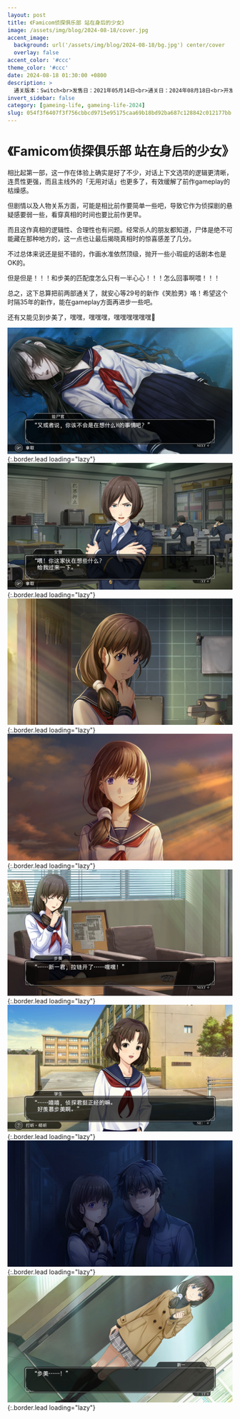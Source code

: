 ```yaml
---
layout: post
title: 《Famicom侦探俱乐部 站在身后的少女》
image: /assets/img/blog/2024-08-18/cover.jpg
accent_image: 
  background: url('/assets/img/blog/2024-08-18/bg.jpg') center/cover
  overlay: false
accent_color: '#ccc'
theme_color: '#ccc'
date: 2024-08-18 01:30:00 +0800
description: >
  通关版本：Switch<br>发售日：2021年05月14日<br>通关日：2024年08月18日<br>开发商：MAGES.<br>发行商：Nintendo
invert_sidebar: false
category: [gameing-life, gameing-life-2024]
slug: 054f3f6407f3f756cbbcd9715e95175caa69b18bd92ba687c128842c012177bb
---
```


# 《Famicom侦探俱乐部 站在身后的少女》

相比起第一部，这一作在体验上确实是好了不少，对话上下文选项的逻辑更清晰，连贯性更强，而且主线外的「无用对话」也更多了，有效缓解了前作gameplay的枯燥感。

但剧情以及人物关系方面，可能是相比前作要简单一些吧，导致它作为侦探剧的悬疑感要弱一些，看穿真相的时间也要比前作更早。

而且这作真相的逻辑性、合理性也有问题。经常杀人的朋友都知道，尸体是绝不可能藏在那种地方的，这一点也让最后揭晓真相时的惊喜感差了几分。

不过总体来说还是挺不错的，作画水准依然顶级，抛开一些小瑕疵的话剧本也是OK的。

但是但是！！！和步美的匹配度怎么只有一半心心！！！怎么回事啊喂！！！

总之，这下总算把前两部通关了，就安心等29号的新作《笑脸男》咯！希望这个时隔35年的新作，能在gameplay方面再进步一些吧。

还有又能见到步美了，嘿嘿，嘿嘿嘿，嘿嘿嘿嘿嘿嘿🤤

![](/assets/img/blog/2024-08-18/1.jpg){:.border.lead loading="lazy"}
![](/assets/img/blog/2024-08-18/2.jpg){:.border.lead loading="lazy"}
![](/assets/img/blog/2024-08-18/3.jpg){:.border.lead loading="lazy"}
![](/assets/img/blog/2024-08-18/4.jpg){:.border.lead loading="lazy"}
![](/assets/img/blog/2024-08-18/5.jpg){:.border.lead loading="lazy"}
![](/assets/img/blog/2024-08-18/6.jpg){:.border.lead loading="lazy"}
![](/assets/img/blog/2024-08-18/7.jpg){:.border.lead loading="lazy"}
![](/assets/img/blog/2024-08-18/8.jpg){:.border.lead loading="lazy"}
